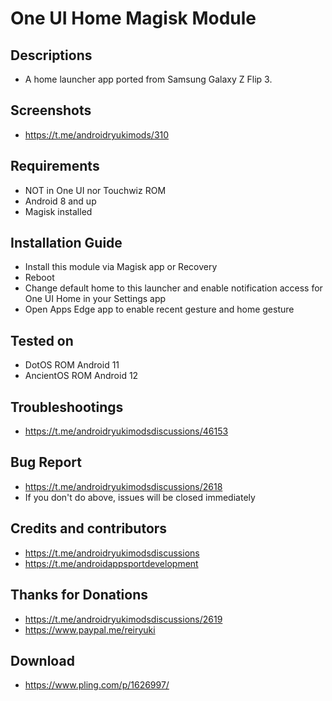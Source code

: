 # One UI Home Magisk Module

## Descriptions
- A home launcher app ported from Samsung Galaxy Z Flip 3.

## Screenshots
- https://t.me/androidryukimods/310

## Requirements
- NOT in One UI nor Touchwiz ROM
- Android 8 and up
- Magisk installed

## Installation Guide
- Install this module via Magisk app or Recovery
- Reboot
- Change default home to this launcher and enable notification access for One UI Home in your Settings app
- Open Apps Edge app to enable recent gesture and home gesture

## Tested on
- DotOS ROM Android 11
- AncientOS ROM Android 12

## Troubleshootings
- https://t.me/androidryukimodsdiscussions/46153

## Bug Report
- https://t.me/androidryukimodsdiscussions/2618
- If you don't do above, issues will be closed immediately

## Credits and contributors
- https://t.me/androidryukimodsdiscussions
- https://t.me/androidappsportdevelopment

## Thanks for Donations
- https://t.me/androidryukimodsdiscussions/2619
- https://www.paypal.me/reiryuki

## Download
- https://www.pling.com/p/1626997/
